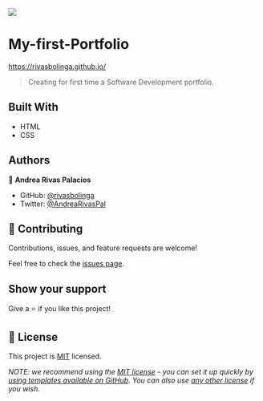 ![](https://img.shields.io/badge/Microverse-blueviolet)

# My-first-Portfolio

https://rivasbolinga.github.io/

> Creating for first time a Software Development portfolio.

## Built With

- HTML
- CSS

## Authors

👤 **Andrea Rivas Palacios**

- GitHub: [@rivasbolinga](https://github.com/rivasbolinga)
- Twitter: [@AndreaRivasPal](https://twitter.com/AndreaRivasPal)

## 🤝 Contributing

Contributions, issues, and feature requests are welcome!

Feel free to check the [issues page](../../issues/).

## Show your support

Give a ⭐️ if you like this project!

## 📝 License

This project is [MIT](./LICENSE) licensed.

_NOTE: we recommend using the [MIT license](https://choosealicense.com/licenses/mit/) - you can set it up quickly by [using templates available on GitHub](https://docs.github.com/en/communities/setting-up-your-project-for-healthy-contributions/adding-a-license-to-a-repository). You can also use [any other license](https://choosealicense.com/licenses/) if you wish._

